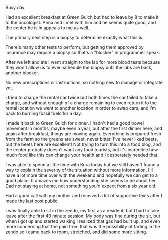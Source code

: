 Busy day.

Had an excellent breakfast at Green Gulch but had to leave by 8 to make it to the oncologist. Anna and I met with him and he seems quite good, and the center he is in appeals to me as well.

The primary next step is a biopsy to determine exactly what this is.

There's many other tests to perform, but getting them approved by insurance may require a biopsy so that's a "blocker" in programmer speak.

After we left and ate I went straight to the lab for more blood tests because they won't allow us to even schedule the biopsy until the labs are back, another blocker.

No new prescriptions or instructions, so nothing new to manage or integrate yet.

I tried to charge the rental car twice but both times the car failed to take a charge, and without enough of a charge remaining to even return it to the rental location we went to another location in order to swap cars, and i'm back to burning fossil fuels for a day.

I made it back to Green Gulch for dinner. I hadn't had a good bowel movement in months, maybe even a year, but after the first dinner here, and again after breakfast, things are moving again. Everything is prepared fresh from the farm so the greens are sweet, never bitter. I've never liked beets, but the beets here are excellent! Not trying to turn this into a food blog, and the center probably doesn't want any food tourists, but it's incredible how much food like this can change your health and I desperately needed that.

I was able to spend a little time with Kora today but we still haven't found a way to explain the severity of the situation without more information. I'll have a lot more time over with the weekend and hopefully we can get to a good place. It amazes me how understanding she seems to be about her Dad not staying at home, not something you'd expect from a six year old.

Had a good call with my mother and received a lot of supportive texts after I made the last post public.

I was finally able to sit in the zendo, my first as a resident, but I had to take leave after the first 40 minute session. My body was fine during the sit, but when i got up and started walking i realized that gas had built up, and even more concerning that the pain from that was the possibility of farting in the zendo so i came back to room, stretched, and did some more sitting.
